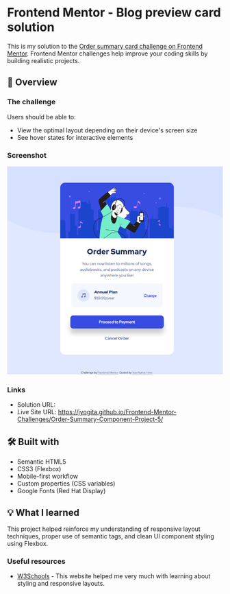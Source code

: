 # Frontend Mentor - Blog preview card solution

This is my solution to the [Order summary card challenge on Frontend Mentor](https://www.frontendmentor.io/challenges/order-summary-component-QlPmajDUj). Frontend Mentor challenges help improve your coding skills by building realistic projects.

## 🎯 Overview

### The challenge

Users should be able to:

- View the optimal layout depending on their device's screen size
- See hover states for interactive elements

### Screenshot

![](./screenshot.png)

### Links

- Solution URL: 
- Live Site URL: https://jyogita.github.io/Frontend-Mentor-Challenges/Order-Summary-Component-Project-5/

## 🛠 Built with

- Semantic HTML5
- CSS3 (Flexbox)
- Mobile-first workflow
- Custom properties (CSS variables)
- Google Fonts (Red Hat Display)

## 💡 What I learned

This project helped reinforce my understanding of responsive layout techniques, proper use of semantic tags, and clean UI component styling using Flexbox.

### Useful resources

- [W3Schools](https://www.w3schools.com/) - This website helped me very much with learning about styling and responsive layouts.